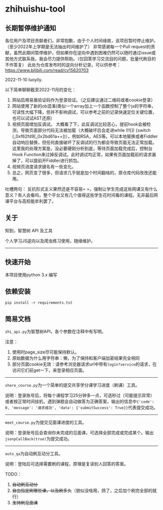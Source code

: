 # zhihuishu-tool

## 长期暂停维护通知

各位用户及项目贡献者们，非常抱歉，由于个人时间缘故，该项目暂时停止维护。（至少2022年上学期是无法抽出时间维护了）
非常感谢每一个Pull request的贡献，虽然此期间暂停维护，但如果你在逆向中遇到困难仍然可以随时通过issue或其他方式联系我，我会尽力提供帮助。（仅回答学习交流目的问题，批量代刷目的不作答复）
此处为仓库发布时的逆向分析记录，可以供参考：https://www.bilibili.com/read/cv15620703

2022-11-10 luoyily.

以下简单聊聊截至2022-11月的变化：

1. 网站启用易盾验证码作为登录验证。（之后建议通过二维码或者cookie登录）
2. 网站使用了新的ob混淆(类似一个array加上一个函数控制了整个js的字符串，可读性大幅下降，但并不影响调试，可以参考之前的记录快速定位关键位置，也可以试试AST还原)
3. 视频页面增加反调试。
  大概看了下，此反调试比较恶心，提前hook会被检测，导致页面部分代码无法被加载（大概破坏后会走进while (!![]) {switch (_0xf62fd9[_0x2bd61a++])），例如RSA，AES等。可以本地替换或者Fiddler自动响应替换，但任何直接破坏了反调试的行为都会导致页面无法正常加载。这里我的处理方案是，没必要硬刚分析到底，等待页面加载完成后，控制台Hook Function来过掉反调试。此时调试均正常，如果有页面加载前的请求漏掉了，可以提前开Fiddler进行抓包。
4. 视频页进度请求键名有一些变化。 
5. 总之，网页变了很多，但请求几乎就是加个时间戳啥的，原仓库代码改改还能用。

吐槽两句：
反抗形式主义果然还是不容易= =，强制让学生完成这些网课又有什么意义？有人会看吗，整个平台又有几个值得这些学生花时间看的课程。无非最后网课平台与高校能牟利罢了。

## 关于

知到，智慧树 API 及工具

个人学习JS逆向以及爬虫练习使用，随缘维护。

----------------

## 快速开始

本项目使用python 3.x 编写

## 依赖安装

```shell
pip install -r requirements.txt
```

## 简易文档

`zhi_api.py`为智慧树API，各个参数在注释中有写明。

注意：

1. 使用时page_size尽可能保持默认。
2. 原始数据为什么用字符串：懒，为了保持和客户端加密结果完全相同
3. 部分页面cookie无效：请参考浏览器请求url中带有`login?service`的请求，在访问它们前get一下，来登录相应页面。

---------------------------

`share_course.py`为一个简单的提交共享学分课学习进度（刷课）工具。

说明：登录账号后，将每个课程学习25分钟多一点，可选秒过（可能提示异常）或者按正常时间挂机，遇到弹题会自动做答为正确答案，输出的信息中`{'code': 0, 'message': '请求成功', 'data': {'submitSuccess': True}}`代表提交成功。

-----

`meet_course.py`为提交见面课进度的工具。

说明：登录账号后会查询你未完成的见面课，可选择全部完成或完成某个。输出`jsonpCallBack(true)`为提交成功。

-----

`auto_qa`为自动刷互动分工具。

说明：登陆后可选择需要刷的课程，原理是复读别人回答的答案。

TODO：

1. ~~自动刷互动分~~
2. ~~自由指定刷哪些课，以及刷多久~~（貌似没啥用，鸽了，之后加个刷完全部的就行）
3. ~~支持刷见面课~~

